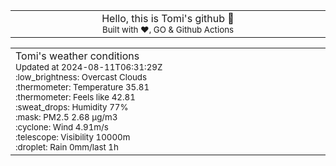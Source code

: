 
<div align="center">
<table>
<tbody>
<td align="center">
<img width="2000" height="0"><br>
Hello, this is Tomi's github 👋<br>
<sup>Built with ❤️, GO & Github Actions</sup><br>
<img width="2000" height="0">
</td>
</tbody>
</table>
</div>
<table>
<tbody>
<td align="left">
<img width="2000" height="0"><br>
Tomi's weather conditions<br>
<sup>Updated at 2024-08-11T06:31:29Z</sup><br>
<sup>:low_brightness: Overcast Clouds</sup><br>
<sup>:thermometer: Temperature 35.81 </sup><br>
<sup>:thermometer: Feels like 42.81</sup><br>
<sup>:sweat_drops: Humidity 77%</sup><br>
<sup>:mask: PM2.5 2.68 μg/m3</sup><br>
<sup>:cyclone: Wind 4.91m/s </sup><br>
<sup>:telescope: Visibility 10000m </sup><br>
<sup>:droplet: Rain 0mm/last 1h </sup><br>
<img width="2000" height="0">
</td>
<td align="left">
<img width="2000" height="0"><br>
<br>
<img width="2000" height="0">
</td>
</tbody>
</table>
</div>
    